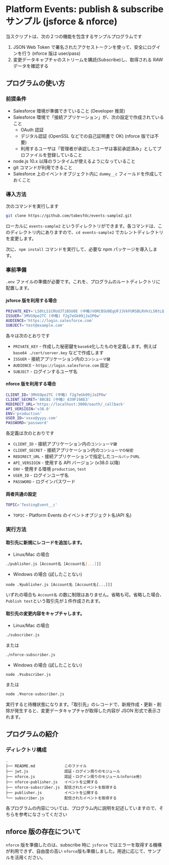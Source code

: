 # Platform Events: publish & subscribe サンプル (jsforce & nforce)

当スクリプトは、次の２つの機能を包含するサンプルプログラムです

1. JSON Web Token で署名されたアクセストークンを使って、安全にログインを行う (nforce 版は user/pass)
2. 変更データキャプチャのストリームを購読(Subscribe)し、取得される RAW データを確認する

## プログラムの使い方

### 前提条件

- Salesforce 環境が準備できていること (Developer 推奨)
- Salesforce 環境で「接続アプリケーション」が、次の設定で作成されていること
  - OAuth 認証
  - デジタル認証 (OpenSSL などでの自己証明書で OK) (nforce 版では不要)
  - 利用するユーザは「管理者が承認したユーザは事前承認済み」としてプロファイルを登録していること
- node.js 10.x 以降のランタイムが使えるようになっていること
- git コマンドが利用できること
- Salesforce 上のイベントオブジェクト内に `dummy__c` フィールドを作成しておくこと

### 導入方法

次のコマンドを実行します

```bash
git clone https://github.com/tabesfdc/events-sample2.git
```

ローカルに `events-sample2` というディレクトリができます。各コマンドは、このディレクトリ内にありますので、`cd events-sample2` でカレントディレクトリを変更します。

次に、`npm install` コマンドを実行して、必要な npm パッケージを導入します。

### 事前準備

`.env` ファイルの準備が必要です。これを、プログラムのルートディレクトリに配置します。

#### jsforce 版を利用する場合

```bash
PRIVATE_KEY='LS0tLS1CRUdJTiBSU0E (中略)VORCBSU0EgUFJJVkFURSBLRVktLS0tLQo='
ISSUER='3MVG9pe2TC (中略) f2g7eGk09jJaIP6w'
AUDIENCE='https://login.salesforce.com'
SUBJECT='test@example.com'
```

各々は次のとおりです

- `PRIVATE_KEY` - 作成した秘密鍵を`base64`化したものを定義します。例えば `base64 ./cert/server.key` などで作成します
- `ISSUER` - 接続アプリケーション内の`コンシューマ鍵`
- `AUDIENCE` - `https://login.salesforce.com` 固定
- `SUBJECT` - ログインするユーザ名

#### nforce 版を利用する場合

```bash
CLIENT_ID='3MVG9pe2TC (中略) f2g7eGk09jJaIP6w'
CLIENT_SECRET='80CB1 (中略) 839F19AE3'
REDIRECT_URL='https://localhost:3000/oauth/_callback'
API_VERSIOIN='v38.0'
ENV='production'
USER_ID='xxxx@yyyy.com'
PASSWORD='password'
```

各定義は次のとおりです

- `CLIENT_ID` - 接続アプリケーション内の`コンシューマ鍵`
- `CLIENT_SECRET` - 接続アプリケーション内の`コンシューマの秘密`
- `REDIRECT_URL` - 接続アプリケーションで指定した`コールバックURL`
- `API_VERSIOIN` - 使用する API バージョン (v38.0 以降)
- `ENV` - 使用する環境 `production`, `test`
- `USER_ID` - ログインユーザ名
- `PASSWORD` - ログインパスワード

#### 両者共通の設定

```bash
TOPIC='TestingEvent__c'
```

- `TOPIC` - Platform Events のイベントオブジェクト名(API 名)

### 実行方法

#### 取引先に新規にレコードを追加します。

- Linux/Mac の場合

```bash
./publisher.js [Account名 [Account名[...]]]
```

- Windows の場合 (試したことない)

```
node .¥publisher.js [Account名 [Account名[...]]]
```

いずれの場合も `Account名` の数に制限はありません。省略も可。省略した場合、`Publish test`という取引先が１件作成されます。

#### 取引先の変更内容をキャプチャします。

- Linux/Mac の場合

```bash
./subscriber.js
```

または

```bash
./nforce-subscriber.js
```

- Windows の場合 (試したことない)

```
node .¥subscriber.js
```

または

```bash
node .¥norce-subscriber.js
```

実行すると待機状態になります。「取引先」のレコードで、新規作成・更新・削除が発生すると、変更データキャプチャが取得した内容が JSON 形式で表示されます。

## プログラムの紹介

### ディレクトリ構成

```
.
├── README.md             このファイル
├── jwt.js                認証・ログイン周りのモジュール
├── nforce.js             認証・ログイン周りのモジュール(nforce用)
├── nforce-publisher.js   イベントを公開する
├── nforce-subscriber.js  配信されたイベントを取得する
├── publisher.js          イベントを公開する
└── subscriber.js         配信されたイベントを取得する
```

各プログラムの内容については、プログラム内に説明を記述していますので、そちらを参考になさってください

## nforce 版の存在について

`nforce` 版を準備したのは、subscribe 時に `jsforce` ではエラーを取得する機構が利用できず、自由度の高い `nforce`版も準備しました。用途に応じて、サンプルを活用ください。
